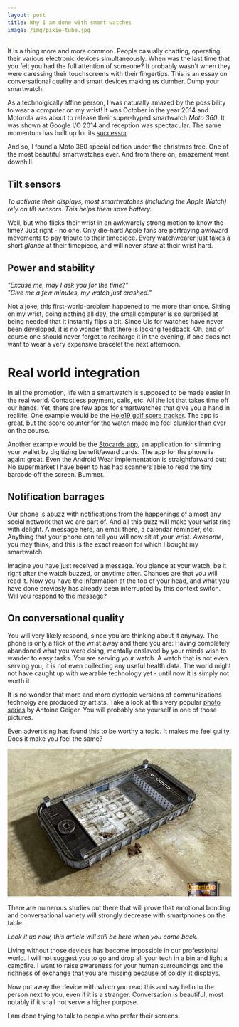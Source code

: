 ```yaml
---
layout: post
title: Why I am done with smart watches
image: /img/pixie-tube.jpg
---
```


It is a thing more and more common. People casually chatting, operating their
various electronic devices simultaneously. When was the last time that you felt you had
the full attention of someone? It probably wasn't when they were caressing their
touchscreens with their fingertips. This is an essay on conversational
quality and smart devices making us dumber. Dump your smartwatch.

As a technolgically affine person, I was naturally amazed by the possibility to
wear a computer on my wrist! It was October in the year 2014 and Motorola was about to
release their super-hyped smartwatch *Moto 360*. It was shown at Google I/O 2014 and reception
was spectacular. The same momentum has built up for its [successor](http://www.wareable.com/smartwatches/motorola-moto-360-2-release-date-price-specs-725).

And so, I found a Moto 360 special edition under the christmas tree. One
of the most beautiful smartwatches ever. And from there on, amazement went downhill.

## Tilt sensors
*To activate their displays, most smartwatches (including the Apple Watch)
rely on tilt sensors. This helps them save battery.*

Well, but who flicks their wrist in an awkwardly strong motion to know the time?
Just right - no one. Only die-hard Apple fans are portraying awkward movements to
pay tribute to their timepiece.
Every watchwearer just takes a short *glance* at their timepiece,
and will never *stare* at their wrist hard.

## Power and stability
  *"Excuse me, may I ask you for the time?"*<br>
  *"Give me a few minutes, my watch just crashed."*

Not a joke, this first-world-problem happened to me more than once.
Sitting on my wrist, doing nothing all day, the small computer
is so surprised at being needed that it instantly flips a bit.
Since UIs for watches have never been developed, it is no wonder that
there is lacking feedback. Oh, and of course one should never
forget to recharge it in the evening, if one does not want to wear
a very expensive bracelet the next afternoon.

# Real world integration
In all the promotion, life with a smartwatch is supposed to be made easier in the real world.
Contactless payment, calls, etc. All the lot that takes time off our hands.
Yet, there are few apps for smartwatches that give you a hand in reallife.
One example would be the [Hole19 golf score tracker](https://play.google.com/store/apps/details?id=com.hole19golf.hole19.beta).
The app is great, but the score counter for the watch made me feel clunkier than
ever on the course.

Another example would be the [Stocards app](https://play.google.com/store/apps/details?id=de.stocard.stocard),
an application for slimming your wallet by digitizing benefit/award cards.
The app for the phone is again: great. Even the Android Wear implementation
is straightforward but: No supermarket I have been to has had scanners able to read the
tiny barcode off the screen. Bummer.

## Notification barrages
Our phone is abuzz with notifications from the happenings of almost any social network that we are part of.
And all this buzz will make your wrist ring with delight. A message here,
an email there, a calendar reminder, etc. Anything that your phone can tell you will now
sit at your wrist. *Awesome*, you may think, and this is the exact reason for which I bought my
smartwatch.

Imagine you have just received a message. You glance at your watch, be it right after the watch
buzzed, or anytime after. Chances are that you will read it. Now you have the information at
the top of your head, and what you have done previosly has already been interrupted by this context
switch. Will you respond to the message?

## On conversational quality
You will very likely respond, since you are thinking about it anyway.
The phone is only a flick of the wrist away and there you are:
Having completely abandoned what you were doing, mentally
enslaved by your minds wish to wander to easy tasks.
You are serving your watch. A watch that is not even serving you,
it is not even collecting any useful health data.
The world might not have caught up with wearable technology yet - until now
it is simply not worth it.

It is no wonder that more and more dystopic versions of communications technolgy
are produced by artists. Take a look at this very popular
[photo series](http://antoinegeiger.com/filter/photo/SUR-FAKE) by Antoine Geiger.
You will probably see yourself in one of those pictures.

Even advertising has found this to be worthy a topic. It makes me feel guilty.
Does it make you feel the same?

<img class="materialboxed" src="/assets/iphone-prison.jpg">

There are numerous studies out there that will prove that emotional bonding
and conversational variety will strongly decrease with smartphones on the table.

*Look it up now, this article will still be here when you come back.*

Living without those devices has become impossible in our professional world.
I will not suggest you to go and drop all your tech in a bin and light a campfire.
I want to raise awareness for your human surroundings and the richness of
exchange that you are missing because of coldly lit displays.

Now put away the device with which you read this and say hello to the person next to you,
even if it is a stranger. Conversation is beautiful, most notably if it shall not serve
a higher purpose.

I am done trying to talk to people who prefer their screens.
